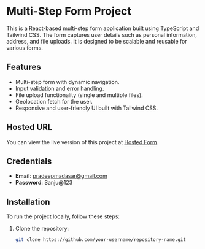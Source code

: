 # Multi-Step Form Project

This is a React-based multi-step form application built using TypeScript and Tailwind CSS. The form captures user details such as personal information, address, and file uploads. It is designed to be scalable and reusable for various forms.

## Features
- Multi-step form with dynamic navigation.
- Input validation and error handling.
- File upload functionality (single and multiple files).
- Geolocation fetch for the user.
- Responsive and user-friendly UI built with Tailwind CSS.

## Hosted URL
You can view the live version of this project at [Hosted Form](https://admin-form-two.vercel.app/).

## Credentials
- **Email**: pradeepmadasar@gmail.com
- **Password**: Sanju@123

## Installation

To run the project locally, follow these steps:

1. Clone the repository:
   ```bash
   git clone https://github.com/your-username/repository-name.git
